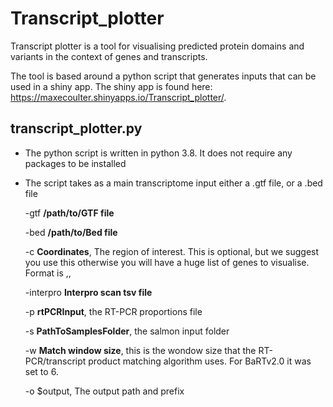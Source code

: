 # Transcript_plotter

Transcript plotter is a tool for visualising predicted protein domains and variants in the context of genes and transcripts.

The tool is based around a python script that generates inputs that can be used in a shiny app. 
The shiny app is found here: https://maxecoulter.shinyapps.io/Transcript_plotter/.

## transcript_plotter.py

* The python script is written in python 3.8. It does not require any packages to be installed

* The script takes as a main transcriptome input either a .gtf file, or a .bed file 

  -gtf **/path/to/GTF file** 
  
  -bed **/path/to/Bed file**

  -c **Coordinates**, The region of interest. This is optional, but we suggest you use this otherwise you will have a huge list of genes to visualise. Format is <chromosome>,<start>,<end>
  
  -interpro **Interpro scan tsv file**
  
  -p **rtPCRInput**, the RT-PCR proportions file
  
  -s **PathToSamplesFolder**, the salmon input folder
  
  -w **Match window size**, this is the wondow size that the RT-PCR/transcript product matching algorithm uses. For BaRTv2.0 it was set to 6.
  
  -o $output, The output path and prefix
